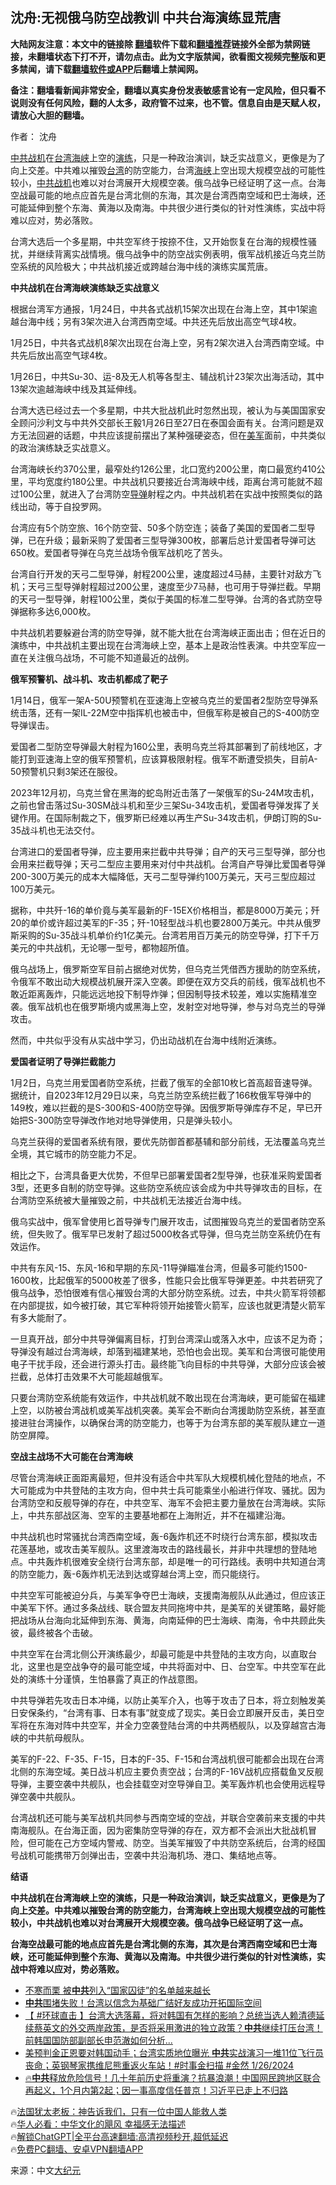  <!-- 面包屑导航 --> <h2>沈舟:无视俄乌防空战教训 中共台海演练显荒唐</h2> <p class="notice"><b>大陆网友注意：本文中的链接除 <a href="https://github.com/bannedbook/fanqiang" >翻墙</a>软件下载和<a href="https://github.com/killgcd/justmysocks/blob/master/README.md">翻墙推荐</a>链接外全部为禁网链接，未翻墙状态下打不开，请勿点击。此为文字版禁闻，欲看图文视频完整版和更多禁闻，请下载<a href="https://github.com/bannedbook/fanqiang">翻墙软件或APP</a>后翻墙上禁闻网。</p><p>备注：翻墙看新闻非常安全，翻墙以真实身份发表敏感言论有一定风险，但只看不说则没有任何风险，翻的人太多，政府管不过来，也不管。信息自由是天赋人权，请放心大胆的翻墙。</b></p>  <div class="entry"> <p>作者： 沈舟</p> <p id="summary"><a href="https://www.bannedbook.org/bnews/tag/%e4%b8%ad%e5%85%b1/" class="st_tag internal_tag" rel="tag" title="标签 中共 下的日志">中共</a><a href="https://www.bannedbook.org/bnews/tag/%e6%88%98%e6%9c%ba/" class="st_tag internal_tag" rel="tag" title="标签 战机 下的日志">战机</a>在<a href="https://www.bannedbook.org/bnews/tag/%E5%8F%B0%E6%B9%BE%E6%B5%B7%E5%B3%A1/" class="st_tag internal_tag" rel="tag" title="标签 台湾海峡 下的日志">台湾海峡</a>上空的<a href="https://www.bannedbook.org/bnews/tag/%E6%BC%94%E7%BB%83/" class="st_tag internal_tag" rel="tag" title="标签 演练 下的日志">演练</a>，只是一种政治演训，缺乏实战意义，更像是为了向上交差。中共难以摧毁<a href="https://www.bannedbook.org/bnews/tag/%e5%8f%b0%e6%b9%be/" class="st_tag internal_tag" rel="tag" title="标签 台湾 下的日志">台湾</a>的防空能力，台湾<a href="https://www.bannedbook.org/bnews/tag/%E6%B5%B7%E5%B3%A1/" class="st_tag internal_tag" rel="tag" title="标签 海峡 下的日志">海峡</a>上空出现大规模空战的可能性较小，<a href="https://www.bannedbook.org/bnews/tag/%e4%b8%ad%e5%85%b1%e6%88%98%e6%9c%ba/" class="st_tag internal_tag" rel="tag" title="标签 中共战机 下的日志">中共战机</a>也难以对台湾展开大规模空袭。俄乌战争已经证明了这一点。台海空战最可能的地点应首先是台湾北侧的东海，其次是台湾西南空域和巴士海峡，还可能延伸到整个东海、黄海以及南海。中共很少进行类似的针对性演练，实战中将难以应对，势必落败。</p> <p>台湾大选后一个多星期，中共空军终于按捺不住，又开始恢复在台海的规模性骚扰，并继续背离实战情境。俄乌战争中的防空战实例表明，俄军战机接近乌克兰防空系统的风险极大；中共战机接近或跨越台海中线的演练实属荒唐。</p> <p><strong>中共战机在台湾海峡演练缺乏实战意义</strong></p> <p>根据台湾军方通报，1月24日，中共各式战机15架次出现在台海上空，其中1架逾越台海中线；另有3架次进入台湾西南空域。中共还先后放出高空气球4枚。</p> <p>1月25日，中共各式战机8架次出现在台海上空，另有2架次进入台湾西南空域。中共先后放出高空气球4枚。</p> <p>1月26日，中共Su-30、运-8及无人机等各型主、辅战机计23架次出海活动，其中13架次逾越海峡中线及其延伸线。</p> <p>台湾大选已经过去一个多星期，中共大批战机此时忽然出现，被认为与美国国家安全顾问沙利文与中共外交部长王毅1月26日至27日在泰国会面有关。台湾问题是双方无法回避的话题，中共应该提前摆出了某种强硬姿态，但在<a href="https://www.bannedbook.org/bnews/tag/%e7%be%8e%e5%86%9b/" class="st_tag internal_tag" rel="tag" title="标签 美军 下的日志">美军</a>面前，中共类似的政治演练缺乏实战意义。</p> <p>台湾海峡长约370公里，最窄处约126公里，北口宽约200公里，南口最宽约410公里，平均宽度约180公里。中共战机只要接近台湾海峡中线，距离台湾可能就不超过100公里，就进入了台湾防空<a href="https://www.bannedbook.org/bnews/tag/%e5%af%bc%e5%bc%b9/" class="st_tag internal_tag" rel="tag" title="标签 导弹 下的日志">导弹</a>射程之内。中共战机若在实战中按照类似的路线出动，等于自投罗网。</p> <p>台湾应有5个防空旅、16个防空营、50多个防空连；装备了美国的爱国者二型导弹，已在升级；最新采购了爱国者三型导弹300枚，部署后总计爱国者导弹可达650枚。爱国者导弹在乌克兰战场令俄军战机吃了苦头。</p> <p>台湾自行开发的天弓二型导弹，射程200公里，速度超过4马赫，主要针对敌方飞机；天弓三型导弹射程超过200公里，速度至少7马赫，也可用于导弹拦截。早期的天弓一型导弹，射程100公里，类似于美国的标准二型导弹。台湾的各式防空导弹据称多达6,000枚。</p> <p>中共战机若要躲避台湾的防空导弹，就不能大批在台湾海峡正面出击；但在近日的演练中，中共战机主要出现在台湾海峡上空，基本上是政治性表演。中共空军应一直在关注俄乌战场，不可能不知道最近的战例。</p> <p><strong>俄军预警机、战斗机、攻击机都成了靶子</strong></p> <p>1月14日，俄军一架A-50U预警机在亚速海上空被乌克兰的爱国者2型防空导弹系统击落，还有一架IL-22M空中指挥机也被击中，但俄军称是被自己的S-400防空导弹误击。</p> <p>爱国者二型防空导弹最大射程为160公里，表明乌克兰将其部署到了前线地区，才能打到亚速海上空的俄军预警机，应该算极限射程。俄军不断遭受损失，目前A-50预警机只剩3架还在服役。</p> <p>2023年12月初，乌克兰曾在黑海的蛇岛附近击落了一架俄军的Su-24M攻击机，之前也曾击落过Su-30SM战斗机和至少三架Su-34攻击机，爱国者导弹发挥了关键作用。在国际制裁之下，俄罗斯已经难以再生产Su-34攻击机，伊朗订购的Su-35战斗机也无法交付。</p> <p>台湾进口的爱国者导弹，应主要用来拦截中共导弹；自产的天弓三型导弹，部分也会用来拦截导弹；天弓二型应主要用来对付中共战机。台湾自产导弹比爱国者导弹200-300万美元的成本大幅降低，天弓二型导弹约100万美元，天弓三型应超过100万美元。</p> <p>据称，中共歼-16的单价竟与美军最新的F-15EX价格相当，都是8000万美元；歼20的单价或许超过美军的F-35；歼-10轻型战斗机也要2800万美元。中共从俄罗斯采购的Su-35战斗机单价约1亿美元。台湾若用百万美元的防空导弹，打下千万美元的中共战机，无论哪一型号，都物超所值。</p> <p>俄乌战场上，俄罗斯空军目前占据绝对优势，但乌克兰凭借西方援助的防空系统，令俄军不敢出动大规模战机展开深入空袭。即便在双方交兵的前线，俄军战机也不敢近距离轰炸，只能远远地投下制导炸弹；但因制导技术较差，难以实施精准空袭。俄军战机也在俄罗斯境内或黑海上空，发射空对地导弹，参与对乌克兰的导弹攻击。</p> <p>然而，中共似乎没有从实战中学习，仍出动战机在台海中线附近演练。</p>  <p><strong>爱国者证明了导弹拦截能力</strong></p> <p>1月2日，乌克兰用爱国者防空系统，拦截了俄军的全部10枚匕首高超音速导弹。据统计，自2023年12月29日以来，乌克兰防空系统拦截了166枚俄军导弹中的149枚，难以拦截的是S-300和S-400防空导弹。因俄罗斯导弹库存不足，早已开始把S-300防空导弹改作地对地导弹使用，只是弹头较小。</p> <p>乌克兰获得的爱国者系统有限，要优先防御首都基辅和部分前线，无法覆盖乌克兰全境，其它城市的防空能力不足。</p> <p>相比之下，台湾具备更大优势，不但早已部署爱国者2型导弹，也获准采购爱国者3型，还更多自制的防空导弹。这些防空系统应该会成为中共导弹攻击的目标，在台湾防空系统被大量摧毁之前，中共战机无法接近台海中线。</p> <p>俄乌实战中，俄军曾使用匕首导弹专门展开攻击，试图摧毁乌克兰的爱国者防空系统，但失败了。俄军早已发射了超过5000枚各式导弹，但乌克兰防空系统仍在有效运作。</p> <p>中共有东风-15、东风-16和早期的东风-11导弹瞄准台湾，但最多可能约1500-1600枚，比起俄军的5000枚差了很多，性能只会比俄军导弹更差。中共若研究了俄乌战争，恐怕很难有信心摧毁台湾的大部分防空系统。过去，中共火箭军将领都在内部提拔，如今被打破，其它军种将领开始接管火箭军，应该也就更清楚火箭军有多大能耐了。</p> <p>一旦真开战，部分中共导弹偏离目标，打到台湾深山或落入水中，应该不足为奇；导弹没有越过台湾海峡，却落到福建某地，恐怕也会出现。美军和台湾很可能使用电子干扰手段，还会进行源头打击。最终能飞向目标的中共导弹，大部分应该会被拦截，总体打击效果不大可能超越俄军。</p> <p>只要台湾防空系统能有效运作，中共战机就不敢出现在台湾海峡，更可能留在福建上空，以防被台湾战机或美军战机突袭。美军会不断向台湾援助防空系统，甚至直接进驻台湾操作，以确保台湾的防空能力，也等于为台湾东部的美军舰队建立一道防空屏障。</p> <p><strong>空战主战场不大可能在台湾海峡</strong></p> <p>尽管台湾海峡正面距离最短，但并没有适合中共军队大规模机械化登陆的地点，不大可能成为中共登陆的主攻方向，但中共士兵可能乘坐小船进行佯攻、骚扰。因为台湾防空和反舰导弹的存在，中共空军、海军不会把主要力量放在台湾海峡。实际上，中共东部战区海、空军的主要基地都在上海附近，并不在福建沿海。</p>  <p>中共战机也时常骚扰台湾西南空域，轰-6轰炸机还不时绕行台湾东部，模拟攻击花莲基地，或攻击美军舰队。这里渡海攻击的路线最长，并非中共理想的登陆地点。中共轰炸机很难安全绕行台湾东部，却是唯一的可行路线。表明中共知道台湾的防空能力，轰-6轰炸机无法到达或穿越台湾上空，而只能绕行。</p> <p>中共空军可能被迫分兵，与美军争夺巴士海峡，支援南海舰队从此通过，但应该正中美军下怀。通过多条战线、联合盟友共同拖垮中共，是美军的关键策略，最好能把战场从台海向北延伸到东海、黄海，向南延伸的巴士海峡、南海，令中共顾此失彼，最终被各个击破。</p> <p>中共空军在台湾北侧公开演练最少，却最可能是中共登陆的主攻方向，以直取台北，这里也是空战争夺的最可能空域，中共将面对中、日、台空军。中共空军在此处的演练十分谨慎，生怕暴露了真正的作战意图。</p> <p>中共导弹若先攻击日本冲绳，以防止美军介入，也等于攻击了日本，将立刻触发美日安保条约，“台湾有事、日本有事”就变成了现实。美日会立即展开反击，美日空军将在东海对阵中共空军，并全力空袭登陆台湾的中共两栖舰队，以及穿越宫古海峡的中共航母舰队。</p> <p>美军的F-22、F-35、F-15，日本的F-35、F-15和台湾战机很可能都会出现在台湾北侧的东海空域。美日战斗机应主要负责空战；台湾的F-16V战机应搭载鱼叉反舰导弹，主要空袭中共舰队，也会挂载空对空导弹自卫。美军轰炸机也会使用远程导弹空袭中共舰队。</p> <p>台湾战机还可能与美军战机共同参与西南空域的空战，并联合空袭前来支援的中共南海舰队。在台海正面，因为密集防空导弹的存在，双方都不会派出大批战机冒险，但可能在己方空域内警戒、防空。当美军摧毁了中共防空系统后，台湾的经国号战机可能携带万剑弹出击，空袭中共沿海机场、港口、集结地点等。</p> <p><strong>结语</strong></p> <p><strong>中共战机在台湾海峡上空的演练，只是一种政治演训，缺乏实战意义，更像是为了向上交差。中共难以摧毁台湾的防空能力，台湾海峡上空出现大规模空战的可能性较小，中共战机也难以对台湾展开大规模空袭。俄乌战争已经证明了这一点。</strong></p> <p><strong>台海空战最可能的地点应首先是台湾北侧的东海，其次是台湾西南空域和巴士海峡，还可能延伸到整个东海、黄海以及南海。中共很少进行类似的针对性演练，实战中将难以应对，势必落败。</strong></p> <!--<div id="taboola-mid-1"></div>--><ul class='op-related-articles' title='相关阅读'> <li><a href='https://www.bannedbook.org/bnews/ccpdope/20240128/1993528.html' target='_blank'>不寒而栗 被<b>中共</b>列入“国家囚徒”的名单越来越长</a></li> <li><a href='https://www.bannedbook.org/bnews/ccpdope/20240128/1993523.html' target='_blank'><b>中共</b>围堵失败！台湾以信念为基础广结好友成功开拓国际空间</a></li> <li><a href='https://www.bannedbook.org/bnews/bannedvideo/20240128/1993522.html' target='_blank'>【 #环球直击 】台湾大选落幕，将对韩国有怎样的影响？总统当选人赖清德延续蔡英文的外交两岸政策，是否将采用激进的独立政策？<b>中共</b>继续打压台湾！前韩国国防部副部长申范澈如何分析...</a></li> <li><a href='https://www.bannedbook.org/bnews/sohnews/20240127/1993500.html' target='_blank'>美预判金正恩要对韩国动手；台湾实质地位曝光 <b>中共</b>实战演习一堆11位飞行员丧命；英钢琴家携维尼熊重返火车站！#时事金扫描 #金然 1/26/2024</a></li> <li><a href='https://www.bannedbook.org/bnews/sohnews/20240127/1993494.html' target='_blank'>🔥<b>中共</b>释放危险信号！几十年前历史将重演？抗暴浪潮！中国网民跨地区联合再起义，1个月内第2起；因一事高度信任普京！习近平已走上不归路</a></li> </ul> <p class="texttj"> 🔥<a href="https://www.bannedbook.org/bnews/ssgc/20230219/1850782.html" target="_blank">法国犹太老板：神告诉我们，只有一位中国人能救人类</a><br/> 🔥<a href="https://www.bannedbook.org/bnews/comments/20220220/1694796.html" target="_blank">华人必看：中华文化的飓风 幸福感无法描述</a><br/> 🔥<a href="https://github.com/bannedbook/fanqiang/wiki/V2ray%E6%9C%BA%E5%9C%BA" target="_blank">解锁ChatGPT|全平台高速翻墙:高清视频秒开,超低延迟</a><br/> 🔥<a href="https://github.com/bannedbook/fanqiang/wiki/%E7%A6%81%E9%97%BB%E7%BD%91%E5%AE%89%E5%8D%93%E7%BF%BB%E5%A2%99%E6%96%B0%E9%97%BBAPP" target="_blank">免费PC翻墙、安卓VPN翻墙APP</a><br/> </p> <p class="src-info">来源：中文<span class='wp_keywordlink_affiliate'><a href="http://www.epochtimes.com/" title="大纪元" target="_blank">大纪元</a></span> </p><a name='sharetosocial'></a> <div style="margin-bottom:5px;padding-bottom:5px;clear:both"> <div id="archive-pix-1" class="banner-ads"> <!-- AuctionX Display platform tag START --> <div id="27602x728x90x621x_ADSLOT1" clicktrack="%%CLICK_URL_ESC%%"></div>  <!-- AuctionX Display platform tag END --> </div> <div id="archive-pix-2" class="banner-ads"> <!-- AuctionX Display platform tag START --> <div id="27556x300x250x621x_ADSLOT1" clicktrack="%%CLICK_URL_ESC%%" style="margin:0 auto;text-align:center"></div>  <!-- AuctionX Display platform tag END --> </div> </div>  <div id="archive-pix-1" class="banner-ads"> <!-- AuctionX Display platform tag START --> <div id="27603x728x90x621x_ADSLOT1" clicktrack="%%CLICK_URL_ESC%%"></div>  <!-- AuctionX Display platform tag END --> </div> </div><!--END ENTRY--> 